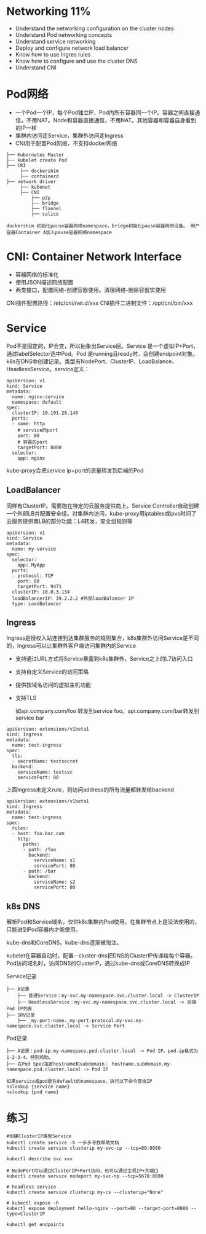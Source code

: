 # Networking 11%
- Understand the networking configuration on the cluster nodes
- Understand Pod networking concepts
- Understand service networking
- Deploy and configure network load balancer
- Know how to use Ingres rules
- Know how to configure and use the cluster DNS
- Understand CNI

# Pod网络

- 一个Pod一个IP，每个Pod独立IP，Pod内所有容器同一个IP。容器之间直接通信，不用NAT。Node和容器直接通信，不用NAT。其他容器和容器自身看到的IP一样
- 集群内访问走Service，集群外访问走Ingress
- CNI用于配置Pod网络，不支持docker网络

```
├── Kubernetes Master
├── kubelet create Pod
├── CRI
     ├── dockershim
     ├── containerd
├── network driver
     ├── kubenet
     ├── CNI
         ├── p2p
         ├── bridge
         ├── flannel
         ├── calico

dockershim 初始化pause容器网络namespace，bridge初始化pause容器网络设备。 用户容器Container A加入pause容器网络namespace

```

# CNI: Container Network Interface

- 容器网络的标准化
- 使用JSON描述网络配置
- 两类接口，配置网络-创建容器使用。清理网络-删除容器实使用

CNI插件配置路径：/etc/cni/net.d/xxx
CNI插件二进制文件：/opt/cni/bin/xxx

# Service

  Pod不是固定的，IP会变，所以抽象出Service层。Service 是一个虚拟IP+Port，通过labelSelector选中Pod。Pod 是running且ready时，会创建endpoint对象。k8s在DNS中创建记录。类型有NodePort、ClusterIP、LoadBalance、HeadlessService。service定义：

```
apiVersion: v1
kind: Service
metadata:
  name: nginx-service
  namespace: default
spec:
  clusterIP: 10.101.28.148
  ports:
  - name: http
    # service的port
    port: 80
    # 容器的port
    targetPort: 8080
  selector:
    app: nginx
```

kube-proxy会把service ip+port的流量转发到后端的Pod
  
## LoadBalancer
  同样有ClusterIP。需要跑在特定的云服务提供商上。Service Controller自动创建一个外部LB并配置安全组。对集群内访问，kube-proxy用iptables或ipvs时间了云服务提供商LB的部分功能：L4转发，安全组规则等
```
apiVersion: v1
kind: Service
metadata:
  name: my-service
spec:
  selector:
    app: MyApp
  ports:
  - protocol: TCP
    port: 80
    targetPort: 9471
  clusterIP: 10.0.3.134
  loadBalancerIP: 39.2.2.2 #外部loadBalancer IP
  type: LoadBalancer
```

## Ingress

  Ingress是授权入站连接到达集群服务的规则集合，k8s集群外访问Service是不同的，Ingress可以让集群外客户端访问集群内的Service
- 支持通过URL方式将Service暴露到k8s集群外，Service之上的L7访问入口
- 支持自定义Service的访问策略
- 提供按域名访问的虚拟主机功能
- 支持TLS

  如api.company.com/foo 转发到service foo。api.company.com/bar转发到service bar

```
apiVersion: extensions/v1beta1
kind: Ingress
metadata:
  name: test-ingress
spec:
  tls:
  - secretName: testsecret
  backend:
    serviceName: testsvc
    servicePort: 80
```
上面Ingress未定义rule，则访问address的所有流量都转发给backend

```
apiVersion: extensions/v1beta1
kind: Ingress
metadata:
  name: test-ingress
spec:
  rules:
  - host: foo.bar.com
    http:
      paths:
      - path: /foo
        backend:
          serviceName: s1
          servicePort: 80
      - path: /bar
        backend:
          serviceName: s2
          servicePort: 80

```


## k8s DNS
  解析Pod和Service域名，仅供k8s集群内Pod使用。在集群节点上是没法使用的，只能进到Pod容器内才能使用。
 
  kube-dns和CoreDNS。kube-dns逐渐被淘汰。
 
  kubelet在容器启动时，配置--cluster-dns把DNS的ClusterIP传递给每个容器。Pod访问域名时，访问DNS的ClusterIP，通过kube-dns或CoreDNS转换成IP
  
  Service记录
  ```
  ├── A记录
      ├── 普通Service：my-svc.my-namespace.svc.cluster.local -> ClusterIP
      ├── HeadlessService：my-svc.my-namespace.svc.cluster.local -> 后端Pod IP列表
  ├── SRV记录
      ├── _my-port-name._my-port-protocol.my-svc.my-namespace.svc.cluster.local -> Service Port
  
  ```
  
  Pod记录
  ```
  ├── A记录：pod-ip.my-namespace.pod.cluster.local -> Pod IP。pod-ip格式为1-2-3-4，特别鸡肋。
  ├── 在Pod Spec指定hostname和subdomain： hostname.subdomain.my-namespace.pod.cluster.local -> Pod IP
  ```

  ```
  如果service或pod是在default的namespace，执行以下命令查询IP
  nslookup {service name}
  nslookup {pod name}
  ```

# 练习

```
#创建ClusterIP类型Service
kubectl create service -h 一步步寻找帮助文档
kubectl create service clusterip my-svc-cp --tcp=80:8080

kubectl describe svc xxx

# NodePort可以通过ClusterIP+Port访问，也可以通过主机IP+大端口
kubectl create service nodeport my-svc-np --tcp=5678:8080

# headless service
kubectl create service clusterip my-cs --clusterip="None"

# kubectl expose -h
kubectl expose deployment hello-nginx --port=80 --target-port=8080 --type=ClusterIP

kubectl get endpoints

```


















